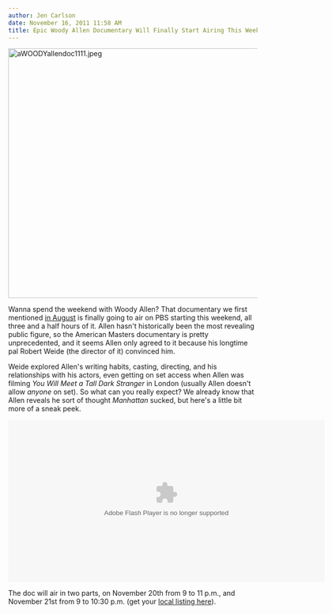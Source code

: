 ```yaml
---
author: Jen Carlson
date: November 16, 2011 11:58 AM
title: Epic Woody Allen Documentary Will Finally Start Airing This Weekend
---
```


<p><span class="mt-enclosure mt-enclosure-image" style="display: inline;"> <img alt="aWOODYallendoc1111.jpeg" src="https://web.archive.org/web/20120118122727im_/http://gothamist.com/attachments/arts_jen/aWOODYallendoc1111.jpeg" width="640" height="505" class="image-none"> </span></p>

<p>Wanna spend the weekend with Woody Allen? That documentary we first mentioned <a href="https://web.archive.org/web/20120118122727/http://gothamist.com/2011/08/01/woody_allen_thinks_annie_hall_is_ok.php">in August</a> is finally going to air on PBS starting this weekend, all three and a half hours of it. Allen hasn&apos;t historically been the most revealing public figure, so the American Masters documentary is pretty unprecedented, and it seems Allen only agreed to it because his longtime pal Robert Weide (the director of it) convinced him. </p>

<p>Weide explored Allen&apos;s writing habits, casting, directing, and his relationships with his actors, even getting on set access when Allen was filming <em>You Will Meet a Tall Dark Stranger</em> in London (usually Allen doesn&apos;t allow <em>anyone</em> on set). So what can you really expect? We already know that Allen reveals he sort of thought <em>Manhattan</em> sucked, but here&apos;s a little bit more of a sneak peek. </p>

<p><object width="640" height="328"> <param name="movie" value="http://www-tc.pbs.org/s3/pbs.videoportal-prod.cdn/media/swf/PBSPlayer.swf"> <param name="flashvars" value="width=640&amp;height=328&amp;video=2163103615&amp;player=viral&amp;end=0&amp;lr_admap=in:warnings:0;in:pbs:0"> <param name="allowFullScreen" value="true"> <param name="allowscriptaccess" value="always"> <param name="wmode" value="transparent"><embed src="https://web.archive.org/web/20120118122727oe_/http://www-tc.pbs.org/s3/pbs.videoportal-prod.cdn/media/swf/PBSPlayer.swf" flashvars="width=640&amp;height=328&amp;video=2163103615&amp;player=viral&amp;end=0&amp;lr_admap=in:warnings:0;in:pbs:0" type="application/x-shockwave-flash" allowscriptaccess="always" wmode="transparent" allowfullscreen="true" width="640" height="328" bgcolor="#000000"></object></p>

<p>The doc will air in two parts, on November 20th from 9 to 11 p.m., and November 21st from 9 to 10:30 p.m. (get your <a href="https://web.archive.org/web/20120118122727/http://www.pbs.org/wnet/americanmasters/schedule/">local listing here</a>).</p>